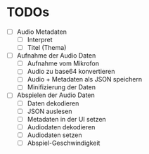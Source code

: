 # TODOs

- [ ] Audio Metadaten
  - [ ] Interpret
  - [ ] Titel (Thema)
- [ ] Aufnahme der Audio Daten
  - [ ] Aufnahme vom Mikrofon
  - [ ] Audio zu base64 konvertieren
  - [ ] Audio + Metadaten als JSON speichern
  - [ ] Minifizierung der Daten
- [ ] Abspielen der Audio Daten
  - [ ] Daten dekodieren
  - [ ] JSON auslesen
  - [ ] Metadaten in der UI setzen
  - [ ] Audiodaten dekodieren
  - [ ] Audiodaten setzen
  - [ ] Abspiel-Geschwindigkeit
